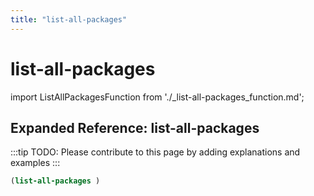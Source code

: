 ```yaml
---
title: "list-all-packages"
---
```


# list-all-packages

import ListAllPackagesFunction from './_list-all-packages_function.md';

<ListAllPackagesFunction />

## Expanded Reference: list-all-packages

:::tip
TODO: Please contribute to this page by adding explanations and examples
:::

```lisp
(list-all-packages )
```
